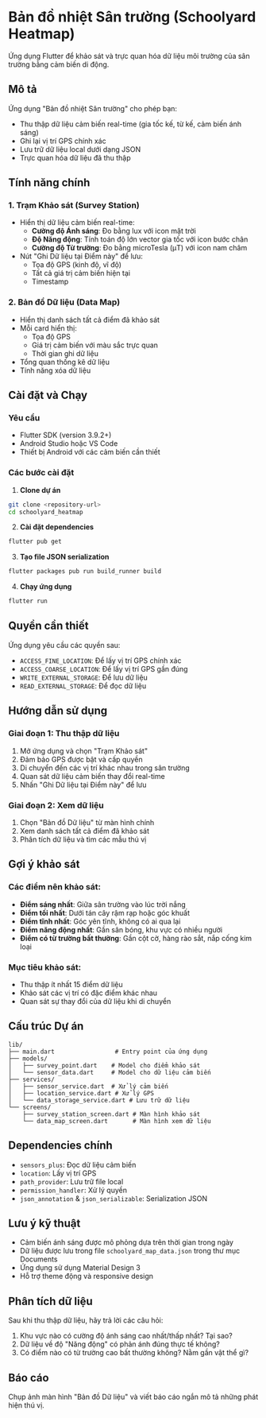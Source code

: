# Bản đồ nhiệt Sân trường (Schoolyard Heatmap)

Ứng dụng Flutter để khảo sát và trực quan hóa dữ liệu môi trường của sân trường bằng cảm biến di động.

## Mô tả

Ứng dụng "Bản đồ nhiệt Sân trường" cho phép bạn:
- Thu thập dữ liệu cảm biến real-time (gia tốc kế, từ kế, cảm biến ánh sáng)
- Ghi lại vị trí GPS chính xác
- Lưu trữ dữ liệu local dưới dạng JSON
- Trực quan hóa dữ liệu đã thu thập

## Tính năng chính

### 1. Trạm Khảo sát (Survey Station)
- Hiển thị dữ liệu cảm biến real-time:
  - **Cường độ Ánh sáng**: Đo bằng lux với icon mặt trời
  - **Độ Năng động**: Tính toán độ lớn vector gia tốc với icon bước chân
  - **Cường độ Từ trường**: Đo bằng microTesla (μT) với icon nam châm
- Nút "Ghi Dữ liệu tại Điểm này" để lưu:
  - Tọa độ GPS (kinh độ, vĩ độ)
  - Tất cả giá trị cảm biến hiện tại
  - Timestamp

### 2. Bản đồ Dữ liệu (Data Map)
- Hiển thị danh sách tất cả điểm đã khảo sát
- Mỗi card hiển thị:
  - Tọa độ GPS
  - Giá trị cảm biến với màu sắc trực quan
  - Thời gian ghi dữ liệu
- Tổng quan thống kê dữ liệu
- Tính năng xóa dữ liệu

## Cài đặt và Chạy

### Yêu cầu
- Flutter SDK (version 3.9.2+)
- Android Studio hoặc VS Code
- Thiết bị Android với các cảm biến cần thiết

### Các bước cài đặt

1. **Clone dự án**
```bash
git clone <repository-url>
cd schoolyard_heatmap
```

2. **Cài đặt dependencies**
```bash
flutter pub get
```

3. **Tạo file JSON serialization**
```bash
flutter packages pub run build_runner build
```

4. **Chạy ứng dụng**
```bash
flutter run
```

## Quyền cần thiết

Ứng dụng yêu cầu các quyền sau:
- `ACCESS_FINE_LOCATION`: Để lấy vị trí GPS chính xác
- `ACCESS_COARSE_LOCATION`: Để lấy vị trí GPS gần đúng
- `WRITE_EXTERNAL_STORAGE`: Để lưu dữ liệu
- `READ_EXTERNAL_STORAGE`: Để đọc dữ liệu

## Hướng dẫn sử dụng

### Giai đoạn 1: Thu thập dữ liệu
1. Mở ứng dụng và chọn "Trạm Khảo sát"
2. Đảm bảo GPS được bật và cấp quyền
3. Di chuyển đến các vị trí khác nhau trong sân trường
4. Quan sát dữ liệu cảm biến thay đổi real-time
5. Nhấn "Ghi Dữ liệu tại Điểm này" để lưu

### Giai đoạn 2: Xem dữ liệu
1. Chọn "Bản đồ Dữ liệu" từ màn hình chính
2. Xem danh sách tất cả điểm đã khảo sát
3. Phân tích dữ liệu và tìm các mẫu thú vị

## Gợi ý khảo sát

### Các điểm nên khảo sát:
- **Điểm sáng nhất**: Giữa sân trường vào lúc trời nắng
- **Điểm tối nhất**: Dưới tán cây rậm rạp hoặc góc khuất
- **Điểm tĩnh nhất**: Góc yên tĩnh, không có ai qua lại
- **Điểm năng động nhất**: Gần sân bóng, khu vực có nhiều người
- **Điểm có từ trường bất thường**: Gần cột cờ, hàng rào sắt, nắp cống kim loại

### Mục tiêu khảo sát:
- Thu thập ít nhất 15 điểm dữ liệu
- Khảo sát các vị trí có đặc điểm khác nhau
- Quan sát sự thay đổi của dữ liệu khi di chuyển

## Cấu trúc Dự án

```
lib/
├── main.dart                 # Entry point của ứng dụng
├── models/
│   ├── survey_point.dart    # Model cho điểm khảo sát
│   └── sensor_data.dart     # Model cho dữ liệu cảm biến
├── services/
│   ├── sensor_service.dart  # Xử lý cảm biến
│   ├── location_service.dart # Xử lý GPS
│   └── data_storage_service.dart # Lưu trữ dữ liệu
└── screens/
    ├── survey_station_screen.dart # Màn hình khảo sát
    └── data_map_screen.dart       # Màn hình xem dữ liệu
```

## Dependencies chính

- `sensors_plus`: Đọc dữ liệu cảm biến
- `location`: Lấy vị trí GPS
- `path_provider`: Lưu trữ file local
- `permission_handler`: Xử lý quyền
- `json_annotation` & `json_serializable`: Serialization JSON

## Lưu ý kỹ thuật

- Cảm biến ánh sáng được mô phỏng dựa trên thời gian trong ngày
- Dữ liệu được lưu trong file `schoolyard_map_data.json` trong thư mục Documents
- Ứng dụng sử dụng Material Design 3
- Hỗ trợ theme động và responsive design

## Phân tích dữ liệu

Sau khi thu thập dữ liệu, hãy trả lời các câu hỏi:
1. Khu vực nào có cường độ ánh sáng cao nhất/thấp nhất? Tại sao?
2. Dữ liệu về độ "Năng động" có phản ánh đúng thực tế không?
3. Có điểm nào có từ trường cao bất thường không? Nằm gần vật thể gì?

## Báo cáo

Chụp ảnh màn hình "Bản đồ Dữ liệu" và viết báo cáo ngắn mô tả những phát hiện thú vị.
